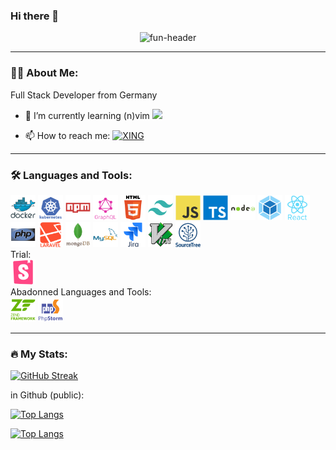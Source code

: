 ### Hi there 👋

<div id="header" align="center">
  <img src="https://media.giphy.com/media/13HgwGsXF0aiGY/giphy.gif" alt="fun-header" />
</div>

---

### 👨‍💻 About Me:

Full Stack Developer from Germany

- 🌱 I’m currently learning (n)vim <a href="https://github.com/neovim/neovim"><img src="https://img.shields.io/badge/neovim-%2357A143.svg?&style=for-the-badge&logo=neovim&logoColor=white" /></a>

- 📫 How to reach me: [![XING](https://img.shields.io/badge/xing-%23006567.svg?style=for-the-badge&logo=xing&logoColor=white)](https://www.xing.com/profile/Marco_Driemel/)

---

### 🛠️ Languages and Tools:
<div id="languages-and-tools">
  <img src="https://github.com/devicons/devicon/blob/master/icons/docker/docker-original-wordmark.svg" title="Docker" alt="Docker" width="40" height="40" />
  <img src="https://github.com/devicons/devicon/blob/master/icons/kubernetes/kubernetes-plain-wordmark.svg" title="Kubernetes" alt="Kubernetes" width="40" height="40" />
    <img src="https://github.com/devicons/devicon/blob/master/icons/npm/npm-original-wordmark.svg" title="npm" alt="npm" width="40" height="40" />
  
  <img src="https://github.com/devicons/devicon/blob/master/icons/graphql/graphql-plain-wordmark.svg" title="GraphQL" alt="GraphQL" width="40" height="40" />
  
  <img src="https://github.com/devicons/devicon/blob/master/icons/html5/html5-original-wordmark.svg" title="HTML5" alt="HTML5" width="40" height="40" />
  <img src="https://github.com/devicons/devicon/blob/master/icons/tailwindcss/tailwindcss-plain.svg" title="Tailwindcss" alt="Tailwindcss" width="40" height="40" />
  <img src="https://github.com/devicons/devicon/blob/master/icons/javascript/javascript-original.svg" title="Javascript" alt="Javascript" width="40" height="40" />
  <img src="https://github.com/devicons/devicon/blob/master/icons/typescript/typescript-original.svg" title="Typescript" alt="Typescript" width="40" height="40" />
  <img src="https://github.com/devicons/devicon/blob/master/icons/nodejs/nodejs-original-wordmark.svg" title="nodeJS" alt="nodeJS" width="40" height="40" />
  
  <img src="https://github.com/devicons/devicon/blob/master/icons/webpack/webpack-original.svg" title="webpack" alt="webpack" width="40" height="40" />
  <img src="https://github.com/devicons/devicon/blob/master/icons/react/react-original-wordmark.svg" title="ReactJS" alt="ReactJS" width="40" height="40" />
  
  <img src="https://github.com/devicons/devicon/blob/master/icons/php/php-original.svg" title="PHP" alt="PHP" width="40" height="40" />
  <img src="https://github.com/devicons/devicon/blob/master/icons/laravel/laravel-plain-wordmark.svg" title="Laravel" alt="Laravel" width="40" height="40" />
  
  <img src="https://github.com/devicons/devicon/blob/master/icons/mongodb/mongodb-original-wordmark.svg" title="MongoDB" alt="MongoDB" width="40" height="40" />
  <img src="https://github.com/devicons/devicon/blob/master/icons/mysql/mysql-original-wordmark.svg" title="MySQL" alt="MySQL" width="40" height="40" />
  
  <img src="https://github.com/devicons/devicon/blob/master/icons/jira/jira-original-wordmark.svg" title="Jira" alt="Jira" width="40" height="40" />

  <img src="https://github.com/devicons/devicon/blob/master/icons/vim/vim-original.svg" title="VIM" alt="VIM" width="40" height="40" />
  <img src="https://github.com/devicons/devicon/blob/master/icons/sourcetree/sourcetree-original-wordmark.svg" title="Sourcetree" alt="Sourcetree" width="40" height="40" />

</div>
Trial:
<div id="trail-languages-and-tools">
  <img src="https://github.com/devicons/devicon/blob/master/icons/storybook/storybook-original.svg" title="Storybook" alt="Storybook" width="40" height="40" />
</div>
Abadonned Languages and Tools:
<div id="abadoned-languages-and-tools">
  <img src="https://github.com/devicons/devicon/blob/master/icons/zend/zend-plain-wordmark.svg" title="" alt="" width="40" height="40" />
  <img src="https://github.com/devicons/devicon/blob/master/icons/phpstorm/phpstorm-original-wordmark.svg" title="" alt="" width="40" height="40" />
</div>

---

### 🔥 My Stats:
[![GitHub Streak](https://github-readme-streak-stats.herokuapp.com/?user=Maorun)](https://git.io/streak-stats)

in Github (public):

[![Top Langs](https://github-readme-stats.vercel.app/api/top-langs/?username=Maorun&layout=compact&theme=vision-friendly-dark)](https://github.com/anuraghazra/github-readme-stats)


[![Top Langs](https://nextjs-4l76p5ai1-maorun.vercel.app/api/codestats/maorun/top/10)](https://codestats.net/users/maorun)
